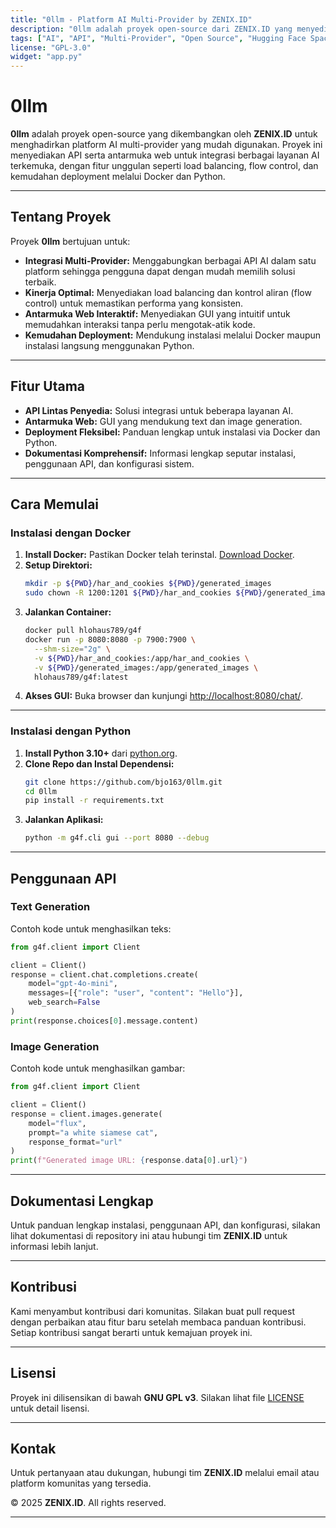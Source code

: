 ```yaml
---
title: "0llm - Platform AI Multi-Provider by ZENIX.ID"
description: "0llm adalah proyek open-source dari ZENIX.ID yang menyediakan API multi-provider dan antarmuka web untuk layanan AI, dilengkapi fitur load balancing dan flow control."
tags: ["AI", "API", "Multi-Provider", "Open Source", "Hugging Face Spaces", "ZENIX.ID"]
license: "GPL-3.0"
widget: "app.py"
---
```


# 0llm

**0llm** adalah proyek open-source yang dikembangkan oleh **ZENIX.ID** untuk menghadirkan platform AI multi-provider yang mudah digunakan. Proyek ini menyediakan API serta antarmuka web untuk integrasi berbagai layanan AI terkemuka, dengan fitur unggulan seperti load balancing, flow control, dan kemudahan deployment melalui Docker dan Python.

---

## Tentang Proyek

Proyek **0llm** bertujuan untuk:
- **Integrasi Multi-Provider:** Menggabungkan berbagai API AI dalam satu platform sehingga pengguna dapat dengan mudah memilih solusi terbaik.
- **Kinerja Optimal:** Menyediakan load balancing dan kontrol aliran (flow control) untuk memastikan performa yang konsisten.
- **Antarmuka Web Interaktif:** Menyediakan GUI yang intuitif untuk memudahkan interaksi tanpa perlu mengotak-atik kode.
- **Kemudahan Deployment:** Mendukung instalasi melalui Docker maupun instalasi langsung menggunakan Python.

---

## Fitur Utama

- **API Lintas Penyedia:** Solusi integrasi untuk beberapa layanan AI.
- **Antarmuka Web:** GUI yang mendukung text dan image generation.
- **Deployment Fleksibel:** Panduan lengkap untuk instalasi via Docker dan Python.
- **Dokumentasi Komprehensif:** Informasi lengkap seputar instalasi, penggunaan API, dan konfigurasi sistem.

---

## Cara Memulai

### Instalasi dengan Docker

1. **Install Docker:** Pastikan Docker telah terinstal. [Download Docker](https://docs.docker.com/get-docker/).
2. **Setup Direktori:**
   ```bash
   mkdir -p ${PWD}/har_and_cookies ${PWD}/generated_images
   sudo chown -R 1200:1201 ${PWD}/har_and_cookies ${PWD}/generated_images
   ```
3. **Jalankan Container:**
   ```bash
   docker pull hlohaus789/g4f
   docker run -p 8080:8080 -p 7900:7900 \
     --shm-size="2g" \
     -v ${PWD}/har_and_cookies:/app/har_and_cookies \
     -v ${PWD}/generated_images:/app/generated_images \
     hlohaus789/g4f:latest
   ```
4. **Akses GUI:** Buka browser dan kunjungi [http://localhost:8080/chat/](http://localhost:8080/chat/).

---

### Instalasi dengan Python

1. **Install Python 3.10+** dari [python.org](https://www.python.org/).
2. **Clone Repo dan Instal Dependensi:**
   ```bash
   git clone https://github.com/bjo163/0llm.git
   cd 0llm
   pip install -r requirements.txt
   ```
3. **Jalankan Aplikasi:**
   ```bash
   python -m g4f.cli gui --port 8080 --debug
   ```

---

## Penggunaan API

### Text Generation

Contoh kode untuk menghasilkan teks:
```python
from g4f.client import Client

client = Client()
response = client.chat.completions.create(
    model="gpt-4o-mini",
    messages=[{"role": "user", "content": "Hello"}],
    web_search=False
)
print(response.choices[0].message.content)
```

### Image Generation

Contoh kode untuk menghasilkan gambar:
```python
from g4f.client import Client

client = Client()
response = client.images.generate(
    model="flux",
    prompt="a white siamese cat",
    response_format="url"
)
print(f"Generated image URL: {response.data[0].url}")
```

---

## Dokumentasi Lengkap

Untuk panduan lengkap instalasi, penggunaan API, dan konfigurasi, silakan lihat dokumentasi di repository ini atau hubungi tim **ZENIX.ID** untuk informasi lebih lanjut.

---

## Kontribusi

Kami menyambut kontribusi dari komunitas. Silakan buat pull request dengan perbaikan atau fitur baru setelah membaca panduan kontribusi. Setiap kontribusi sangat berarti untuk kemajuan proyek ini.

---

## Lisensi

Proyek ini dilisensikan di bawah **GNU GPL v3**. Silakan lihat file [LICENSE](LICENSE) untuk detail lisensi.

---

## Kontak

Untuk pertanyaan atau dukungan, hubungi tim **ZENIX.ID** melalui email atau platform komunitas yang tersedia.

© 2025 **ZENIX.ID**. All rights reserved.

---